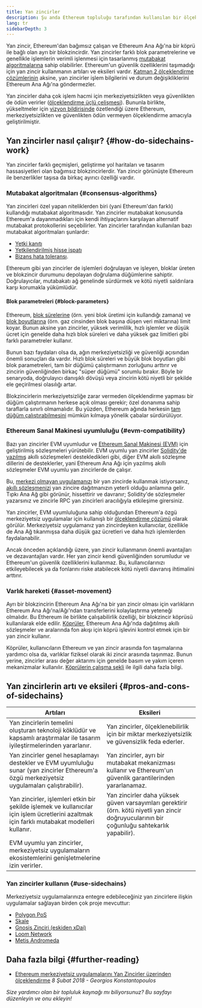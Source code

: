 ```yaml
---
title: Yan zincirler
description: Şu anda Ethereum topluluğu tarafından kullanılan bir ölçeklendirme çözümü olarak yan zincirlere giriş.
lang: tr
sidebarDepth: 3
---
```


Yan zincir, Ethereum'dan bağımsız çalışan ve Ethereum Ana Ağı'na bir köprü ile bağlı olan ayrı bir blokzincirdir. Yan zincirler farklı blok parametrelerine ve genellikle işlemlerin verimli işlenmesi için tasarlanmış [mutabakat algoritmalarına](/developers/docs/consensus-mechanisms/) sahip olabilirler. Ethereum'un güvenlik özelliklerini taşımadığı için yan zincir kullanmanın artıları ve eksileri vardır. [Katman 2 ölçeklendirme çözümlerinin](/layer-2/) aksine, yan zincirler işlem bilgilerini ve durum değişikliklerini Ethereum Ana Ağı'na göndermezler.

Yan zincirler daha çok işlem hacmi için merkeziyetsizlikten veya güvenlikten de ödün verirler ([ölçeklendirme üçlü çelişmesi](https://vitalik.eth.limo/general/2021/05/23/scaling.html)). Bununla birlikte, yükseltmeler için [vizyon bildirisinde](/roadmap/vision/) özetlendiği üzere Ethereum, merkeziyetsizlikten ve güvenlikten ödün vermeyen ölçeklendirme amacıyla geliştirilmiştir.

## Yan zincirler nasıl çalışır? {#how-do-sidechains-work}

Yan zincirler farklı geçmişleri, geliştirme yol haritaları ve tasarım hassasiyetleri olan bağımsız blokzincirlerdir. Yan zincir görünüşte Ethereum ile benzerlikler taşısa da birkaç ayırıcı özelliği vardır.

### Mutabakat algoritmaları {#consensus-algorithms}

Yan zincirleri özel yapan niteliklerden biri (yani Ethereum'dan farklı) kullandığı mutabakat algoritmasıdır. Yan zincirler mutabakat konusunda Ethereum'a dayanmadıkları için kendi ihtiyaçlarını karşılayan alternatif mutabakat protokollerini seçebilirler. Yan zincirler tarafından kullanılan bazı mutabakat algoritmaları şunlardır:

- [Yetki kanıtı](https://wikipedia.org/wiki/Proof_of_authority)
- [Yetkilendirilmiş hisse ispatı](https://en.bitcoin.it/wiki/Delegated_proof_of_stake)
- [Bizans hata toleransı](https://decrypt.co/resources/byzantine-fault-tolerance-what-is-it-explained).

Ethereum gibi yan zincirler de işlemleri doğrulayan ve işleyen, bloklar üreten ve blokzincir durumunu depolayan doğrulama düğümlerine sahiptir. Doğrulayıcılar, mutabakatı ağ genelinde sürdürmek ve kötü niyetli saldırılara karşı korumakla yükümlüdür.

#### Blok parametreleri {#block-parameters}

Ethereum, [blok sürelerine](/developers/docs/blocks/#block-time) (örn. yeni blok üretimi için kullandığı zamana) ve [blok boyutlarına](/developers/docs/blocks/#block-size) (örn. gaz cinsinden blok başına düşen veri miktarına) limit koyar. Bunun aksine yan zincirler, yüksek verimlilik, hızlı işlemler ve düşük ücret için genelde daha hızlı blok süreleri ve daha yüksek gaz limitleri gibi farklı parametreler kullanır.

Bunun bazı faydaları olsa da, ağın merkeziyetsizliği ve güvenliği açısından önemli sonuçları da vardır. Hızlı blok süreleri ve büyük blok boyutları gibi blok parametreleri, tam bir düğümü çalıştırmanın zorluğunu arttırır ve zincirin güvenliğinden birkaç "süper düğümü" sorumlu bırakır. Böyle bir senaryoda, doğrulayıcı danışıklı dövüşü veya zincirin kötü niyetli bir şekilde ele geçirilmesi olasılığı artar.

Blokzincirlerin merkeziyetsizliğe zarar vermeden ölçeklendirme yapması bir düğüm çalıştırmanın herkese açık olması gerekir; özel donanıma sahip taraflarla sınırlı olmamalıdır. Bu yüzden, Ethereum ağında herkesin [tam düğüm çalıştırabilmesini](/developers/docs/nodes-and-clients/#why-should-i-run-an-ethereum-node) mümkün kılmaya yönelik çabalar sürdürülüyor.

### Ethereum Sanal Makinesi uyumluluğu {#evm-compatibility}

Bazı yan zincirler EVM uyumludur ve [Ethereum Sanal Makinesi (EVM)](/developers/docs/evm/) için geliştirilmiş sözleşmeleri yürütebilir. EVM uyumlu yan zincirler [Solidity'de yazılmış](/developers/docs/smart-contracts/languages/) akıllı sözleşmeleri destekledikleri gibi, diğer EVM akıllı sözleşme dillerini de desteklerler, yani Ethereum Ana Ağı için yazılmış akıllı sözleşmeler EVM uyumlu yan zincirlerde de çalışır.

Bu, [merkezi olmayan uygulamanızı](/developers/docs/dapps/) bir yan zincirde kullanmak istiyorsanız, [akıllı sözleşmenizi](/developers/docs/smart-contracts/) yan zincire dağıtmanızın yeterli olduğu anlamına gelir. Tıpkı Ana Ağ gibi görünür, hissettirir ve davranır; Solidity'de sözleşmeler yazarsınız ve zincirle RPC yan zincirleri aracılığıyla etkileşime girersiniz.

Yan zincirler, EVM uyumluluğuna sahip olduğundan Ethereum'a özgü merkeziyetsiz uygulamalar için kullanışlı bir [ölçeklendirme çözümü](/developers/docs/scaling/) olarak görülür. Merkeziyetsiz uygulamanız yan zincirdeyken kullanıcılar, özellikle de Ana Ağ tıkanmışsa daha düşük gaz ücretleri ve daha hızlı işlemlerden faydalanabilir.

Ancak önceden açıklandığı üzere, yan zincir kullanmanın önemli avantajları ve dezavantajları vardır. Her yan zincir kendi güvenliğinden sorumludur ve Ethereum'un güvenlik özelliklerini kullanmaz. Bu, kullanıcılarınızı etkileyebilecek ya da fonlarını riske atabilecek kötü niyetli davranış ihtimalini arttırır.

### Varlık hareketi {#asset-movement}

Ayrı bir blokzincirin Ethereum Ana Ağı'na bir yan zincir olması için varlıkların Ethereum Ana Ağı'na/Ağı'ndan transferlerini kolaylaştırma yeteneği olmalıdır. Bu Ethereum ile birlikte çalışabilirlik özelliği, bir blokzincir köprüsü kullanılarak elde edilir. [Köprüler](/bridges/), Ethereum Ana Ağı'nda dağıtılmış akıllı sözleşmeler ve aralarında fon akışı için köprü işlevini kontrol etmek için bir yan zincir kullanır.

Köprüler, kullanıcıların Ethereum ve yan zincir arasında fon taşımalarına yardımcı olsa da, varlıklar fiziksel olarak iki zincir arasında taşınmaz. Bunun yerine, zincirler arası değer aktarımı için genelde basım ve yakım içeren mekanizmalar kullanılır. [Köprülerin çalışma şekli](/developers/docs/bridges/#how-do-bridges-work) ile ilgili daha fazla bilgi.

## Yan zincirlerin artı ve eksileri {#pros-and-cons-of-sidechains}

| Artıları                                                                                                                                     | Eksileri                                                                                                                                     |
| -------------------------------------------------------------------------------------------------------------------------------------------- | -------------------------------------------------------------------------------------------------------------------------------------------- |
| Yan zincirlerin temelini oluşturan teknoloji köklüdür ve kapsamlı araştırmalar ile tasarım iyileştirmelerinden yararlanır.                   | Yan zincirler, ölçeklenebilirlik için bir miktar merkeziyetsizlik ve güvensizlik feda ederler.                                               |
| Yan zincirler genel hesaplamayı destekler ve EVM uyumluluğu sunar (yan zincirler Ethereum'a özgü merkeziyetsiz uygulamaları çalıştırabilir). | Yan zincirler, ayrı bir mutabakat mekanizması kullanır ve Ethereum'un güvenlik garantilerinden yararlanamaz.                                 |
| Yan zincirler, işlemleri etkin bir şekilde işlemek ve kullanıcılar için işlem ücretlerini azaltmak için farklı mutabakat modelleri kullanır. | Yan zincirler daha yüksek güven varsayımları gerektirir (örn. kötü niyetli yan zincir doğruyucularının bir çoğunluğu sahtekarlık yapabilir). |
| EVM uyumlu yan zincirler, merkeziyetsiz uygulamaların ekosistemlerini genişletmelerine izin verirler.                                        |                                                                                                                                              |

### Yan zincirler kullanın {#use-sidechains}

Merkeziyetsiz uygulamalarınıza entegre edebileceğiniz yan zincirlere ilişkin uygulamalar sağlayan birden çok proje mevcuttur:

- [Polygon PoS](https://polygon.technology/solutions/polygon-pos)
- [Skale](https://skale.network/)
- [Gnosis Zinciri (eskiden xDai)](https://www.gnosischain.com/)
- [Loom Network](https://loomx.io/)
- [Metis Andromeda](https://www.metis.io/)

## Daha fazla bilgi {#further-reading}

- [Ethereum merkeziyetsiz uygulamalarını Yan Zincirler üzerinden ölçeklendirme](https://medium.com/loom-network/dappchains-scaling-ethereum-dapps-through-sidechains-f99e51fff447) _8 Şubat 2018 - Georgios Konstantopoulos_

_Size yardımcı olan bir topluluk kaynağı mı biliyorsunuz? Bu sayfayı düzenleyin ve onu ekleyin!_
